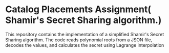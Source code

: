 # Catalog Placements Assignment( Shamir's Secret Sharing algorithm.)
 This repository contains the implementation of a simplified Shamir's Secret Sharing algorithm. The code reads polynomial roots from a JSON file, decodes the values, and calculates the secret using Lagrange interpolation
